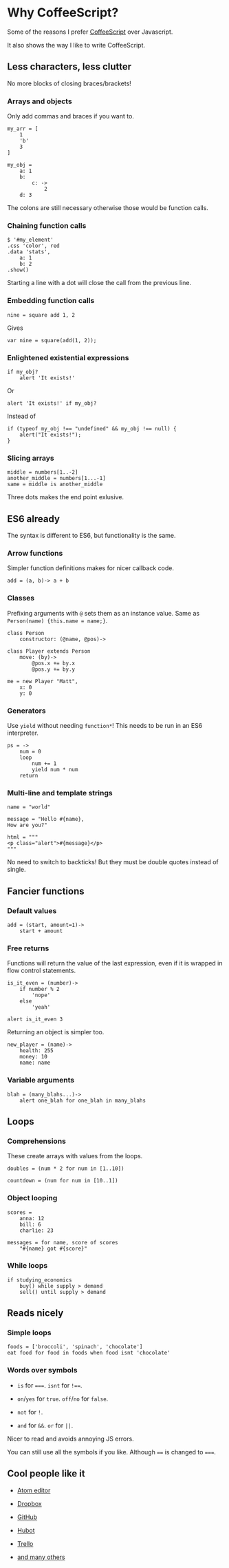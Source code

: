 # Why CoffeeScript?

Some of the reasons I prefer [CoffeeScript](http://coffeescript.org/)
over Javascript.

It also shows the way I like to write CoffeeScript.


## Less characters, less clutter

No more blocks of closing braces/brackets!


### Arrays and objects

Only add commas and braces if you want to.

	my_arr = [
		1
		'b'
		3
	]

	my_obj =
		a: 1
		b:
			c: ->
				2
		d: 3

The colons are still necessary otherwise those would be function calls.


### Chaining function calls

	$ '#my_element'
	.css 'color', red
	.data 'stats',
		a: 1
		b: 2
	.show()

Starting a line with a dot will close the call from the previous line.


### Embedding function calls

	nine = square add 1, 2

Gives

	var nine = square(add(1, 2));


### Enlightened existential expressions

	if my_obj?
		alert 'It exists!'

Or

	alert 'It exists!' if my_obj?

Instead of

	if (typeof my_obj !== "undefined" && my_obj !== null) {
		alert("It exists!");
	}


### Slicing arrays

	middle = numbers[1..-2]
	another_middle = numbers[1...-1]
	same = middle is another_middle

Three dots makes the end point exlusive.


## ES6 already

The syntax is different to ES6, but functionality is the same.


### Arrow functions

Simpler function definitions makes for nicer callback code.

	add = (a, b)-> a + b


### Classes

Prefixing arguments with `@` sets them as an instance value.
Same as `Person(name) {this.name = name;}`.

	class Person
		constructor: (@name, @pos)->

	class Player extends Person
		move: (by)->
			@pos.x += by.x
			@pos.y += by.y

	me = new Player "Matt",
		x: 0
		y: 0


### Generators

Use `yield` without needing `function*`!
This needs to be run in an ES6 interpreter.

	ps = ->
		num = 0
		loop
			num += 1
			yield num * num
		return


### Multi-line and template strings

	name = "world"

	message = "Hello #{name},
	How are you?"

	html = """
	<p class="alert">#{message}</p>
	"""

No need to switch to backticks!
But they must be double quotes instead of single.


## Fancier functions

### Default values

	add = (start, amount=1)->
		start + amount


### Free returns

Functions will return the value of the last expression, even if it is
wrapped in flow control statements.

	is_it_even = (number)->
		if number % 2
			'nope'
		else
			'yeah'

	alert is_it_even 3


Returning an object is simpler too.

	new_player = (name)->
		health: 255
		money: 10
		name: name


### Variable arguments

	blah = (many_blahs...)->
		alert one_blah for one_blah in many_blahs


## Loops

### Comprehensions

These create arrays with values from the loops.

	doubles = (num * 2 for num in [1..10])

	countdown = (num for num in [10..1])


### Object looping

	scores =
		anna: 12
		bill: 6
		charlie: 23

	messages = for name, score of scores
		"#{name} got #{score}"


### While loops

	if studying_economics
		buy() while supply > demand
		sell() until supply > demand


## Reads nicely

### Simple loops

	foods = ['broccoli', 'spinach', 'chocolate']
	eat food for food in foods when food isnt 'chocolate'


### Words over symbols

- `is` for `===`. `isnt` for `!==`.

- `on`/`yes` for `true`. `off`/`no` for `false`.

- `not` for `!`.

- `and` for `&&`. `or` for `||`.

Nicer to read and avoids annoying JS errors.

You can still use all the symbols if you like.
Although `==` is changed to `===`.


## Cool people like it

- [Atom editor](https://github.com/atom/atom)

- [Dropbox](https://blogs.dropbox.com/tech/2012/09/dropbox-dives-into-coffeescript/)

- [GitHub](https://github.com/styleguide/javascript)

- [Hubot](https://hubot.github.com/)

- [Trello](https://trello.com/)

- [and many others](https://github.com/jashkenas/coffeescript/wiki/In%20The%20Wild)
